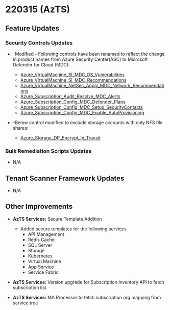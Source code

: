 ﻿# 220315 (AzTS)

## Feature Updates

### Security Controls Updates
* 	-Modified -
	Following controls have been renamed to reflect the change in product names from Azure Security Center(ASC) to Microsoft Defender for Cloud (MDC):
	-	[Azure_VirtualMachine_SI_MDC_OS_Vulnerabilities](https://github.com/azsk/AzTS-docs/blob/main/Control%20coverage/Feature/VirtualMachine.md#azure_virtualmachine_si_MDC_os_vulnerabilities)
	-	[Azure_VirtualMachine_SI_MDC_Recommendations](https://github.com/azsk/AzTS-docs/blob/main/Control%20coverage/Feature/VirtualMachine.md#azure_virtualmachine_si_mdc_recommendations)
	-	[Azure_VirtualMachine_NetSec_Apply_MDC_Network_Recommendations](https://github.com/azsk/AzTS-docs/blob/main/Control%20coverage/Feature/VirtualMachine.md#azure_virtualmachine_si_mdc_recommendations)
	-	[Azure_Subscription_Audit_Resolve_MDC_Alerts](https://github.com/azsk/AzTS-docs/blob/main/Control%20coverage/Feature/SubscriptionCore.md#Azure_Subscription_Config_MDC_Enable_AutoProvisioning)
	-	[Azure_Subscription_Config_MDC_Defender_Plans](https://github.com/azsk/AzTS-docs/blob/main/Control%20coverage/Feature/SubscriptionCore.md#Azure_Subscription_Config_MDC_Defender_Plans)
	-	[Azure_Subscription_Config_MDC_Setup_SecurityContacts](https://github.com/azsk/AzTS-docs/blob/main/Control%20coverage/Feature/SubscriptionCore.md#Azure_Subscription_Config_MDC_Setup_SecurityContacts)
	-	[Azure_Subscription_Config_MDC_Enable_AutoProvisioning](https://github.com/azsk/AzTS-docs/blob/main/Control%20coverage/Feature/SubscriptionCore.md#Azure_Subscription_Config_MDC_Enable_AutoProvisioning)
		
*	-Below control modified to exclude storage accounts with only NFS file shares:
	-	[Azure_Storage_DP_Encrypt_In_Transit](https://github.com/azsk/AzTS-docs/blob/main/Control%20coverage/Feature/Storage.md#azure_storage_dp_encrypt_in_transit)	


### Bulk Remediation Scripts Updates
* N/A

## Tenant Scanner Framework Updates
* N/A

## Other Improvements

- **AzTS Services:** Secure Template Addition
	-	Added secure templates for the following services
		-	API Management
		-	Redis Cache
		-	SQL Server
		-	Storage
		-	Kubernetes
		-	Virtual Machine
		-	App Service
		-	Service Fabric

- **AzTS Services:** 	Version upgrade for Subscription Inventory API to fetch subscription list
- **AzTS Services:** 	MA Processor to fetch subscription org mapping from service tree

